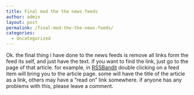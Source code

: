 ```yaml
---
title: Final mod the the news feeds
author: admin
layout: post
permalink: /final-mod-the-the-news-feeds/
categories:
  - Uncategorized
---
```

Ok. the final thing i have done to the news feeds is remove all links form the feed its self, and just have the text. if you want to find the link, just go to the page of that article. for example, in [RSSBandit][1] double clicking on a feed item will bring you to the article page. some will have the title of the article as a link, others may have a &#8220;read on&#8221; link somewhere. if anyone has any problems with this, please leave a comment.

 [1]: http://www.rssbandit.org